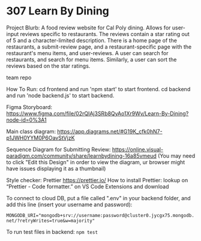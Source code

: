 # 307 Learn By Dining

Project Blurb: A food review website for Cal Poly dining. Allows for user-input reviews specific to restaurants. The reviews contain a star rating out of 5 and a character-limited description. There is a home page of the restaurants, a submit-review page, and a restaurant-specific page with the restaurant's menu items, and user-reviews. A user can search for restaurants, and search for menu items. Similarly, a user can sort the reviews based on the star ratings. 

team repo 

How To Run: 
        cd frontend and run 'npm start' to start frontend. 
        cd backend and run 'node backend.js' to start backend. 

Figma Storyboard: https://www.figma.com/file/02rQIAj3SRb8QyAo1Xr9Wv/Learn-By-Dining?node-id=0%3A1

Main class diagram: https://app.diagrams.net/#G19K_cfk0hN7-p1JWH0YYM0P6OavStVjzK

Sequence Diagram for Submitting Review: https://online.visual-paradigm.com/community/share/learnbydining-16a85vmeud
(You may need to click "Edit this Design" in order to view the diagram, ur browser might have issues displaying it as a thumbnail)

Style checker: Prettier https://prettier.io/
      How to install Prettier: lookup on “Prettier - Code formatter.” on VS Code Extensions and download

To connect to cloud DB, put a file called ".env" in your backend folder, and add this line (insert your username and password):

```MONGODB_URI="mongodb+srv://username:password@cluster0.jycgx75.mongodb.net/?retryWrites=true&w=majority"```

To run test files in backend:
```npm test```


